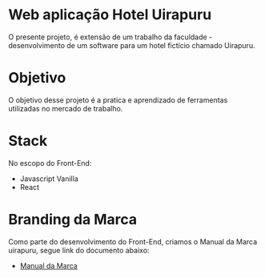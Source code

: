 # Web aplicação Hotel Uirapuru
O presente projeto, é extensão de um trabalho da faculdade - desenvolvimento de um software para um hotel fictício chamado Uirapuru.

# Objetivo
O objetivo desse projeto é a pratica e aprendizado de ferramentas utilizadas no mercado de trabalho.

# Stack
No escopo do Front-End:
- Javascript Vanilla
- React

# Branding da Marca
Como parte do desenvolvimento do Front-End, criamos o Manual da Marca uirapuru, segue link do documento abaixo:
 - [Manual da Marca](ManualDaMarca.pdf)


